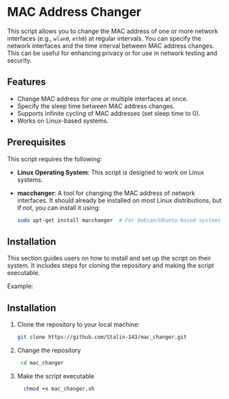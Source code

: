 # MAC Address Changer

This script allows you to change the MAC address of one or more network interfaces (e.g., `wlan0`, `eth0`) at regular intervals. You can specify the network interfaces and the time interval between MAC address changes. This can be useful for enhancing privacy or for use in network testing and security.

## Features
- Change MAC address for one or multiple interfaces at once.
- Specify the sleep time between MAC address changes.
- Supports infinite cycling of MAC addresses (set sleep time to 0).
- Works on Linux-based systems.

## Prerequisites

This script requires the following:

- **Linux Operating System**: This script is designed to work on Linux systems.
- **macchanger**: A tool for changing the MAC address of network interfaces. It should already be installed on most Linux distributions, but if not, you can install it using:
  
  ```bash
  sudo apt-get install macchanger  # For Debian/Ubuntu-based systems


## Installation

This section guides users on how to install and set up the script on their system. It includes steps for cloning the repository and making the script executable.

Example:

## Installation

1. Clone the repository to your local machine:

   ```bash
   git clone https://github.com/Stalin-143/mac_changer.git

2. Change the  repository
   
    ```bash
     cd mac_changer
3. Make the script executable

   ```bash
     chmod +x mac_changer.sh

